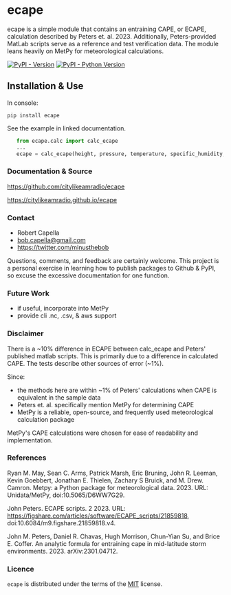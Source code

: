 # ecape

ecape is a simple module that contains an entraining CAPE, or ECAPE, calculation described by Peters et. al. 2023.
Additionally, Peters-provided MatLab scripts serve as a reference and test verification data.
The module leans heavily on MetPy for meteorological calculations.

[![PyPI - Version](https://img.shields.io/pypi/v/ecape.svg)](https://pypi.org/project/ecape)
[![PyPI - Python Version](https://img.shields.io/pypi/pyversions/ecape.svg)](https://pypi.org/project/ecape)

## Installation & Use

In console:

```console
pip install ecape
```

See the example in linked documentation.

```python
   from ecape.calc import calc_ecape
   ...
   ecape = calc_ecape(height, pressure, temperature, specific_humidity, u_wind, v_wind, cape_type)
```

### Documentation & Source

https://github.com/citylikeamradio/ecape

https://citylikeamradio.github.io/ecape

### Contact

 - Robert Capella
 - bob.capella@gmail.com
 - https://twitter.com/minusthebob

Questions, comments, and feedback are certainly welcome. This project is a personal exercise
in learning how to publish packages to Github & PyPI, so excuse the excessive documentation for
one function.

### Future Work
 - if useful, incorporate into MetPy
 - provide cli .nc, .csv, & aws support

### Disclaimer
There is a ~10% difference in ECAPE between calc_ecape and Peters' published matlab scripts. 
This is primarily due to a difference in calculated CAPE. The tests describe other sources of error (~1%).

Since:
 - the methods here are within ~1% of Peters' calculations when CAPE is equivalent in the sample data
 - Peters et. al. specifically mention MetPy for determining CAPE
 - MetPy is a reliable, open-source, and frequently used meteorological calculation package

MetPy's CAPE calculations were chosen for ease of readability and implementation.

### References
Ryan M. May, Sean C. Arms, Patrick Marsh, Eric Bruning, John R. Leeman, Kevin Goebbert, Jonathan E. Thielen, Zachary S Bruick, and M. Drew. Camron. Metpy: a Python package for meteorological data. 2023. URL: Unidata/MetPy, doi:10.5065/D6WW7G29.

John Peters. ECAPE scripts. 2 2023. URL: https://figshare.com/articles/software/ECAPE_scripts/21859818, doi:10.6084/m9.figshare.21859818.v4.

John M. Peters, Daniel R. Chavas, Hugh Morrison, Chun-Yian Su, and Brice E. Coffer. An analytic formula for entraining cape in mid-latitude storm environments. 2023. arXiv:2301.04712.

### Licence

`ecape` is distributed under the terms of the [MIT](https://spdx.org/licenses/MIT.html) license.

